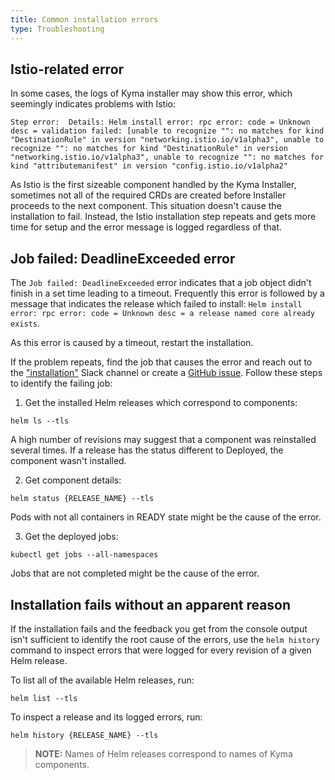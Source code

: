 ```yaml
---
title: Common installation errors
type: Troubleshooting
---
```


## Istio-related error

In some cases, the logs of Kyma installer may show this error, which seemingly indicates problems with Istio:

```
Step error:  Details: Helm install error: rpc error: code = Unknown desc = validation failed: [unable to recognize "": no matches for kind "DestinationRule" in version "networking.istio.io/v1alpha3", unable to recognize "": no matches for kind "DestinationRule" in version "networking.istio.io/v1alpha3", unable to recognize "": no matches for kind "attributemanifest" in version "config.istio.io/v1alpha2"
```

As Istio is the first sizeable component handled by the Kyma Installer, sometimes not all of the required CRDs are created before Installer proceeds to the next component. This situation doesn't cause the installation to fail.
Instead, the Istio installation step repeats and gets more time for setup and the error message is logged regardless of that.

## Job failed: DeadlineExceeded error

The `Job failed: DeadlineExceeded` error indicates that a job object didn't finish in a set time leading to a timeout. Frequently this error is followed by a message that indicates the release which failed to install: `Helm install error: rpc error: code = Unknown desc = a release named core already exists`.

As this error is caused by a timeout, restart the installation.

If the problem repeats, find the job that causes the error and reach out to the ["installation"](https://kyma-community.slack.com/messages/CD2HJ0E78) Slack channel or create a [GitHub issue](https://github.com/kyma-project/kyma/issues). Follow these steps to identify the failing job:

1. Get the installed Helm releases which correspond to components:
  ```
  helm ls --tls
  ```
  A high number of revisions may suggest that a component was reinstalled several times. If a release has the status different to Deployed, the component wasn't installed.

2. Get component details:
  ```
  helm status {RELEASE_NAME} --tls
  ```
  Pods with not all containers in READY state might be the cause of the error.

3. Get the deployed jobs:
  ```
  kubectl get jobs --all-namespaces
  ```
  Jobs that are not completed might be the cause of the error.

## Installation fails without an apparent reason

If the installation fails and the feedback you get from the console output isn't sufficient to identify the root cause of the errors, use the `helm history` command to inspect errors that were logged for every revision of a given Helm release.

To list all of the available Helm releases, run:
```
helm list --tls
```
To inspect a release and its logged errors, run:
```
helm history {RELEASE_NAME} --tls
```

>**NOTE:** Names of Helm releases correspond to names of Kyma components.
